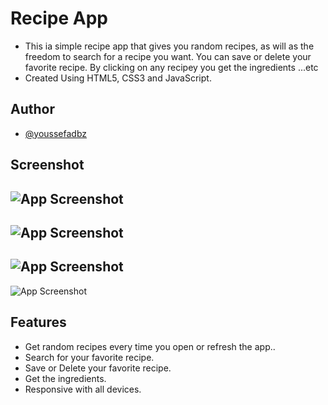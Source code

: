 
# Recipe App
- This ia simple recipe app that gives you random recipes, as will as the freedom to search for a recipe you want. You can save or delete your favorite recipe. By clicking on any recipey you get the ingredients ...etc
- Created Using HTML5, CSS3 and JavaScript.

## Author

- [@youssefadbz](https://www.github.com/youssefadbz)


## Screenshot

![App Screenshot](https://github.com/youssefadbz/Recipe-App/blob/main/Screenshot.png)
------------------------------------------------------------------------------------
![App Screenshot](https://github.com/youssefadbz/Recipe-App/blob/main/Screenshot%202.png)
----------------------------------------------------------------------------------------
![App Screenshot](https://github.com/youssefadbz/Recipe-App/blob/main/Screenshot%203.png)
----------------------------------------------------------------------------------------
![App Screenshot](https://github.com/youssefadbz/Recipe-App/blob/main/Screenshot%204.png)


## Features

- Get random recipes every time you open or refresh the app..
- Search for your favorite recipe.
- Save or Delete your favorite recipe.
- Get the ingredients.
- Responsive with all devices.

